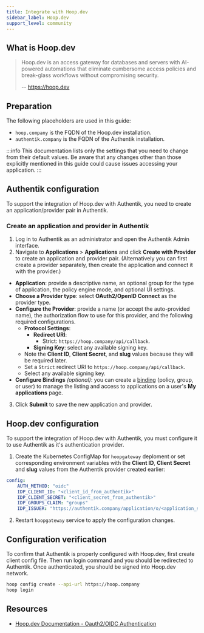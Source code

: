 ```yaml
---
title: Integrate with Hoop.dev
sidebar_label: Hoop.dev
support_level: community
---
```


## What is Hoop.dev

> Hoop.dev is an access gateway for databases and servers with AI-powered automations that eliminate cumbersome access policies and break-glass workflows without compromising security.
>
> -- https://hoop.dev

## Preparation

The following placeholders are used in this guide:

- `hoop.company` is the FQDN of the Hoop.dev installation.
- `authentik.company` is the FQDN of the Authentik installation.

:::info
This documentation lists only the settings that you need to change from their default values. Be aware that any changes other than those explicitly mentioned in this guide could cause issues accessing your application.
:::

## Authentik configuration

To support the integration of Hoop.dev with Authentik, you need to create an application/provider pair in Authentik.

### Create an application and provider in Authentik

1. Log in to Authentik as an administrator and open the Authentik Admin interface.
2. Navigate to **Applications** > **Applications** and click **Create with Provider** to create an application and provider pair. (Alternatively you can first create a provider separately, then create the application and connect it with the provider.)

- **Application**: provide a descriptive name, an optional group for the type of application, the policy engine mode, and optional UI settings.
- **Choose a Provider type**: select **OAuth2/OpenID Connect** as the provider type.
- **Configure the Provider**: provide a name (or accept the auto-provided name), the authorization flow to use for this provider, and the following required configurations.
    - **Protocol Settings**:
        - **Redirect URI**:
            - Strict: `https://hoop.company/api/callback`.
        - **Signing Key**: select any available signing key.
    - Note the **Client ID**, **Client Secret**, and **slug** values because they will be required later.
    - Set a `Strict` redirect URI to `https://hoop.company/api/callback`.
    - Select any available signing key.
- **Configure Bindings** _(optional)_: you can create a [binding](/docs/add-secure-apps/flows-stages/bindings/) (policy, group, or user) to manage the listing and access to applications on a user's **My applications** page.

3. Click **Submit** to save the new application and provider.

## Hoop.dev configuration

To support the integration of Hoop.dev with Authentik, you must configure it to use Authentik as it's authentication provider.

1. Create the Kubernetes ConfigMap for `hoopgateway` deploment or set corresponding environment variables with the **Client ID**, **Client Secret** and **slug** values from the Authentik provider created earlier:

```yaml
config:
    AUTH_METHOD: "oidc"
    IDP_CLIENT_ID: "<client_id_from_authentik>"
    IDP_CLIENT_SECRET: "<client_secret_from_authentik>"
    IDP_GROUPS_CLAIM: "groups"
    IDP_ISSUER: "https://authentik.company/application/o/<application_slug>/"
```

2. Restart `hoopgateway` service to apply the configuration changes.

## Configuration verification

To confirm that Authentik is properly configured with Hoop.dev, first create client config file. Then run login command and you should be redirected to Authentik. Once authenticated, you should be signed into Hoop.dev network.

```bash
hoop config create --api-url https://hoop.company
hoop login
```

## Resources

- [Hoop.dev Documentation - Oauth2/OIDC Authentication](https://hoop.dev/docs/setup/configuration/env-vars#oauth2%2Foidc-authentication)

